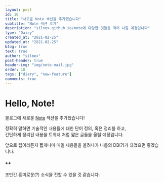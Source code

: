 ```yaml
---
layout: post
id: 18
title: "새로운 Note 색션을 추가했습니다"
subtitle: "Note 섹션 추가"
description: "silnex.github.io/note에 다양한 것들을 적어 나갈 예정입니다"
type: "Dairy"
created_at: "2021-02-25"
updated_at: "2021-02-25"
blog: true
text: true
author: "silnex"
post-header: true
header-img: "img/note-mail.jpg"
order: 18
tags: ["diary", "new-feature"]
comments: true
---
```


# Hello, Note!

블로그에 새로운 [Note](/note) 섹션을 추가했습니다!  

정확히 말하면 기술적인 내용들에 대한 단어 정의, 혹은 정리를 하고,  
간단하게 정리된 내용을 트위터 처럼 짧은 글들을 올릴 예정입니다.

앞으로 팁이라든지 짧게나마 매일 내용들을 올려나가 나름의 DB(?)가 되었으면 좋겠습니다.

#### ++
조만간 흥미로운(?) 소식을 전할 수 있을 것 같습니다.